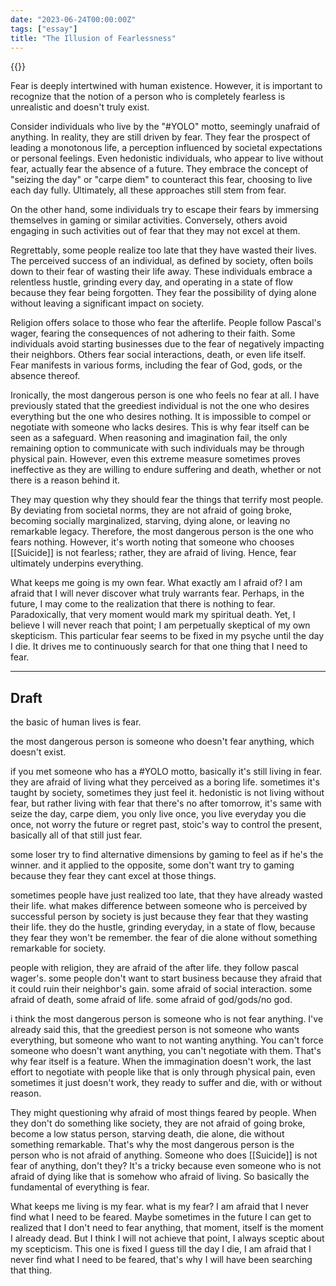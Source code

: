 ```yaml
---
date: "2023-06-24T00:00:00Z"
tags: ["essay"]
title: "The Illusion of Fearlessness"
---
```


{{<youtube id="aGCdLKXNF3w">}}

Fear is deeply intertwined with human existence. However, it is important to recognize that the notion of a person who is completely fearless is unrealistic and doesn't truly exist.

Consider individuals who live by the "#YOLO" motto, seemingly unafraid of anything. In reality, they are still driven by fear. They fear the prospect of leading a monotonous life, a perception influenced by societal expectations or personal feelings. Even hedonistic individuals, who appear to live without fear, actually fear the absence of a future. They embrace the concept of "seizing the day" or "carpe diem" to counteract this fear, choosing to live each day fully. Ultimately, all these approaches still stem from fear.

On the other hand, some individuals try to escape their fears by immersing themselves in gaming or similar activities. Conversely, others avoid engaging in such activities out of fear that they may not excel at them.

Regrettably, some people realize too late that they have wasted their lives. The perceived success of an individual, as defined by society, often boils down to their fear of wasting their life away. These individuals embrace a relentless hustle, grinding every day, and operating in a state of flow because they fear being forgotten. They fear the possibility of dying alone without leaving a significant impact on society.

Religion offers solace to those who fear the afterlife. People follow Pascal's wager, fearing the consequences of not adhering to their faith. Some individuals avoid starting businesses due to the fear of negatively impacting their neighbors. Others fear social interactions, death, or even life itself. Fear manifests in various forms, including the fear of God, gods, or the absence thereof.

Ironically, the most dangerous person is one who feels no fear at all. I have previously stated that the greediest individual is not the one who desires everything but the one who desires nothing. It is impossible to compel or negotiate with someone who lacks desires. This is why fear itself can be seen as a safeguard. When reasoning and imagination fail, the only remaining option to communicate with such individuals may be through physical pain. However, even this extreme measure sometimes proves ineffective as they are willing to endure suffering and death, whether or not there is a reason behind it.

They may question why they should fear the things that terrify most people. By deviating from societal norms, they are not afraid of going broke, becoming socially marginalized, starving, dying alone, or leaving no remarkable legacy. Therefore, the most dangerous person is the one who fears nothing. However, it's worth noting that someone who chooses [[Suicide]] is not fearless; rather, they are afraid of living. Hence, fear ultimately underpins everything.

What keeps me going is my own fear. What exactly am I afraid of? I am afraid that I will never discover what truly warrants fear. Perhaps, in the future, I may come to the realization that there is nothing to fear. Paradoxically, that very moment would mark my spiritual death. Yet, I believe I will never reach that point; I am perpetually skeptical of my own skepticism. This particular fear seems to be fixed in my psyche until the day I die. It drives me to continuously search for that one thing that I need to fear.

---

## Draft

the basic of human lives is fear. 

the most dangerous person is someone who doesn't fear anything, which doesn't exist.

if you met someone who has a #YOLO motto, basically it's still living in fear.
they are afraid of living what they perceived as a boring life. sometimes it's taught by society, sometimes they just feel it. 
hedonistic is not living without fear, but rather living with fear that there's no after tomorrow, it's same with seize the day, 
carpe diem, you only live once, you live everyday you die once, not worry the future or regret past, stoic's way to control the present, basically all of that still just fear. 

some loser try to find alternative dimensions by gaming to feel as if he's the winner. and it applied to the opposite, some don't want try to gaming because they fear they cant excel at those things. 

sometimes people have just realized too late, that they have already wasted their life. what makes difference between someone who is perceived by successful person by society is just because they fear that they wasting their life. they do the hustle, grinding everyday, in a state of flow, because they fear they won't be remember. the fear of die alone without something remarkable for society. 

people with religion, they are afraid of the after life. they follow pascal wager's. some people don't want to start business because they afraid that it could ruin their neighbor's gain. some afraid of social interaction. some afraid of death, some afraid of life. some afraid of god/gods/no god.

i think the most dangerous person is someone who is not fear anything. I've already said this, that the greediest person is not someone who wants everything, but someone who want to not wanting anything. You can't force someone who doesn't want anything, you can't negotiate with them. That's why fear itself is a feature. When the immagination doesn't work, the last effort to negotiate with people like that is only through physical pain, even sometimes it just doesn't work, they ready to suffer and die, with or without reason. 

They might questioning why afraid of most things feared by people. When they don't do something like society, they are not afraid of going broke, become a low status person, starving death, die alone, die without something remarkable. That's why the most dangerous person is the person who is not afraid of anything. Someone who does [[Suicide]] is not fear of anything, don't they? It's a tricky because even someone who is not afraid of dying like that is somehow who afraid of living. So basically the fundamental of everything is fear. 

What keeps me living is my fear. what is my fear? I am afraid that I never find what I need to be feared. Maybe sometimes in the future I can get to realized that I don't need to fear anything, that moment, itself is the moment I already dead. But I think I will not achieve that point, I always sceptic about my scepticism. This one is fixed I guess till the day I die, I am afraid that I never find what I need to be feared, that's why I will have been searching that thing. 